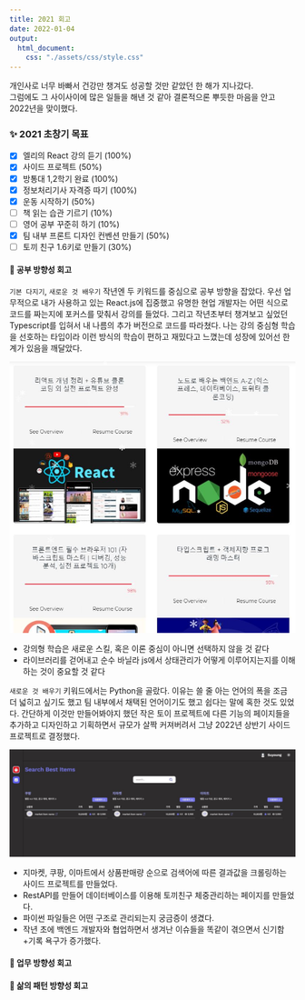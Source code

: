 ```yaml
---
title: 2021 회고
date: 2022-01-04
output:
  html_document:
    css: "./assets/css/style.css"
---
```


개인사로 너무 바빠서 건강만 챙겨도 성공할 것만 같았던 한 해가 지나갔다.  
그럼에도 그 사이사이에 많은 일들을 해낸 것 같아 결론적으론 뿌듯한 마음을 안고 2022년을 맞이했다.

### ✨ 2021 초창기 목표

- [x] 엘리의 React 강의 듣기 (100%)
- [x] 사이드 프로젝트 (50%)
- [x] 방통대 1,2학기 완료 (100%)
- [x] 정보처리기사 자격증 따기 (100%)
- [x] 운동 시작하기 (50%)
- [ ] 책 읽는 습관 기르기 (10%)
- [ ] 영어 공부 꾸준히 하기 (10%)
- [x] 팀 내부 프론트 디자인 컨벤션 만들기 (50%)
- [ ] 토끼 친구 1.6키로 만들기 (30%)

#### 🔹 공부 방향성 회고

`기본 다지기`, `새로운 것 배우기` 작년엔 두 키워드를 중심으로 공부 방향을 잡았다.
우선 업무적으로 내가 사용하고 있는 React.js에 집중했고 유명한 현업 개발자는 어떤
식으로 코드를 짜는지에 포커스를 맞춰서 강의를 들었다. 그리고 작년초부터 챙겨보고
싶었던 Typescript를 입혀서 내 나름의 추가 버전으로 코드를 따라쳤다. 나는 강의 중심형
학습을 선호하는 타입이라 이런 방식의 학습이 편하고 재밌다고 느꼈는데 성장에 있어선
한계가 있음을 깨달았다.

![..](./courses_220104.jpg)

- 강의형 학습은 새로운 스킬, 혹은 이론 중심이 아니면 선택하지 않을 것 같다
- 라이브러리를 걷어내고 순수 바닐라 js에서 상태관리가 어떻게 이루어지는지를 이해하는 것이 중요할 것 같다

`새로운 것 배우기` 키워드에서는 Python을 골랐다. 이유는 쓸 줄 아는 언어의 폭을 조금 더 넓히고 싶기도 했고 팀 내부에서 채택된 언어이기도 했고 쉽다는 말에 혹한 것도 있었다. 간단하게 이것만 만들어봐야지 했던 작은 토이 프로젝트에 다른 기능의 페이지들을 추가하고 디자인하고 기획하면서 규모가 살짝 커져버려서 그냥 2022년 상반기 사이드 프로젝트로 결정했다.

![..](./sides1_220104.jpg)

- 지마켓, 쿠팡, 이마트에서 상품판매량 순으로 검색어에 따른 결과값을 크롤링하는 사이드 프로젝트를 만들었다.
- RestAPI를 만들어 데이터베이스를 이용해 토끼친구 체중관리하는 페이지를 만들었다.
- 파이썬 파일들은 어떤 구조로 관리되는지 궁금증이 생겼다.
- 작년 초에 백엔드 개발자와 협업하면서 생겨난 이슈들을 똑같이 겪으면서 신기함+기록 욕구가 증가했다.

#### 🔹 업무 방향성 회고

#### 🔹 삶의 패턴 방향성 회고
